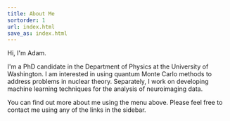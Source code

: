 ```yaml
---
title: About Me
sortorder: 1
url: index.html
save_as: index.html
---
```


Hi, I'm Adam.

I'm a PhD candidate in the Department of Physics at the University of
Washington. I am interested in using quantum Monte Carlo methods to
address problems in nuclear theory. Separately, I work on developing
machine learning techniques for the analysis of neuroimaging data.

You can find out more about me using the menu above.
Please feel free to contact me using any of the links in the sidebar.
